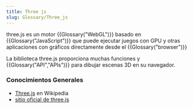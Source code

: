 ```yaml
---
title: Three js
slug: Glossary/Three_js
---
```

three.js es un motor {{Glossary("WebGL")}} basado en {{Glossary("JavaScript")}} que puede ejecutar juegos con GPU y otras aplicaciones con gráficos directamente desde el {{Glossary("browser")}}

La biblioteca three.js proporciona muchas funciones y {{Glossary("API","APIs")}} para dibujar escenas 3D en su navegador.

### Conocimientos Generales

- [Three.js](https://es.wikipedia.org/wiki/Three.js) en Wikipedia
- [sitio oficial de three.js](http://threejs.org/)
